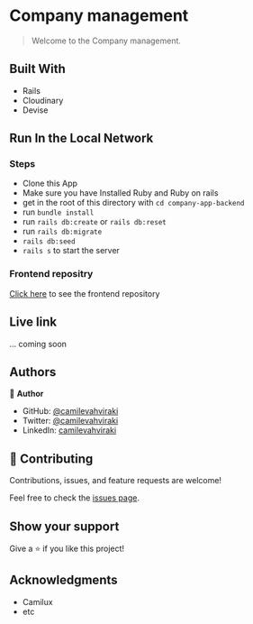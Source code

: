 
 # Company management

> Welcome to the Company management.


## Built With

- Rails
- Cloudinary
- Devise

## Run In the Local Network

### Steps
  
- Clone this App
- Make sure you have Installed Ruby and Ruby on rails
- get in the root of this directory with  `cd company-app-backend`
- run `bundle install`
- run `rails db:create` or `rails db:reset`
- run `rails db:migrate`
- `rails db:seed`
- `rails s` to start the server

### Frontend repositry

  [Click here](https://github.com/camilevahviraki/business-app) to see the frontend repository


## Live link

... coming soon

## Authors

👤 **Author**

- GitHub: [@camilevahviraki](https://github.com/camilevahviraki)    
- Twitter: [@camilevahviraki](https://twitter.com/CamileVahviraki)
- LinkedIn: [camilevahviraki](https://www.linkedin.com/in/camile-vahviraki-8180a6232/)


## 🤝 Contributing

Contributions, issues, and feature requests are welcome!

Feel free to check the [issues page](../../issues/).

## Show your support

Give a ⭐️ if you like this project!

## Acknowledgments

- Camilux
- etc
